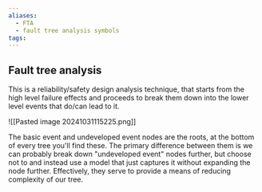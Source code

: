```yaml
---
aliases:
  - FTA
  - fault tree analysis symbols
tags:
---
```


## Fault tree analysis

This is a reliability/safety design analysis technique, that starts from the high level failure effects and proceeds to break them down into the lower level events that do/can lead to it.

![[Pasted image 20241031115225.png]]

The basic event and undeveloped event nodes are the roots, at the bottom of every tree you'll find these. The primary difference between them is we can probably break down "undeveloped event" nodes further, but choose not to and instead use a model that just captures it without expanding the node further. Effectively, they serve to provide a means of reducing complexity of our tree.
